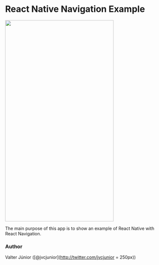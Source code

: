 # React Native Navigation Example

<img src="Screenshots/friends_app.gif" width="350px" height="650">

The main purpose of this app is to show an example of React Native with React Navigation. 

### Author

Valter Júnior ([@jvcjunior](http://twitter.com/jvcjunior = 250px))
